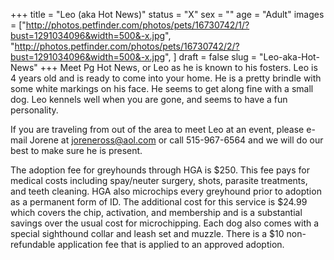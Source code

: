 +++
title = "Leo (aka Hot News)"
status = "X"
sex = ""
age = "Adult"
images = ["http://photos.petfinder.com/photos/pets/16730742/1/?bust=1291034096&width=500&-x.jpg",
"http://photos.petfinder.com/photos/pets/16730742/2/?bust=1291034096&width=500&-x.jpg",
]
draft = false
slug = "Leo-aka-Hot-News"
+++
Meet Pg Hot News, or Leo as he is known to his fosters.  Leo is 4 years old and is ready to come into your home.  He is a pretty brindle with some white markings on his face.  He seems to get along fine with a small dog.  Leo kennels well when you are gone, and seems to have a fun personality.


  If you are traveling from out of the area to meet Leo at an event, please e-mail Jorene at joreneross@aol.com or call 515-967-6564 and we will do our best to make sure he is present.

The adoption fee for greyhounds through HGA is $250. This fee pays for medical costs including spay/neuter surgery, shots, parasite treatments, and teeth cleaning.  HGA also microchips every greyhound prior to adoption as a permanent form of ID.  The additional cost for this service is $24.99 which covers the chip, activation, and membership and is a substantial savings over the usual cost for microchipping.  Each dog also comes with a special sighthound collar and leash set and muzzle. There is a $10 non-refundable application fee that is applied to an approved adoption.

